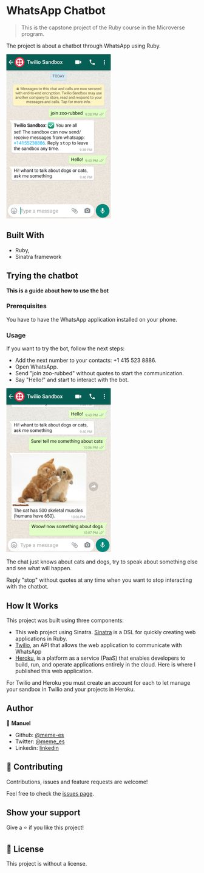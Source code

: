 # WhatsApp Chatbot

> This is the capstone project of the Ruby course in the Microverse program.

The project is about a chatbot through WhatsApp using Ruby.

![screenshot](./images/20200413-214047.png)

## Built With

- Ruby,
- Sinatra framework

## Trying the chatbot

**This is a guide about how to use the bot**

### Prerequisites

You have to have the WhatsApp application installed on your phone.

### Usage

If you want to try the bot, follow the next steps:

- Add the next number to your contacts: +1 415 523 8886.
- Open WhatsApp.
- Send "join zoo-rubbed" without quotes to start the communication.
- Say "Hello!" and start to interact with the bot.

![chatting](./images/20200413-220734.png)

The chat just knows about cats and dogs, try to speak about something else and see what will happen.

Reply "stop" without quotes at any time when you want to stop interacting with the chatbot.

## How It Works

This project was built using three components:

* This web project using Sinatra. [Sinatra](http://sinatrarb.com/) is a DSL for quickly creating web applications in Ruby.
* [Twilio](https://www.twilio.com/), an API that allows the web application to communicate with WhatsApp
* [Heroku](https://www.heroku.com/), is a platform as a service (PaaS) that enables developers to build, run, and operate applications entirely in the cloud. Here is where I published this web application.

For Twilio and Heroku you must create an account for each to let manage your sandbox in Twilio and your projects in Heroku.

## Author

👤 **Manuel**

- Github: [@meme-es](https://github.com/meme-es)
- Twitter: [@meme_es](https://twitter.com/meme_es)
- Linkedin: [linkedin](https://www.linkedin.com/in/manuel-elias-b289a638/)

## 🤝 Contributing

Contributions, issues and feature requests are welcome!

Feel free to check the [issues page](https://github.com/meme-es/whatsapp-bot/issues).

## Show your support

Give a ⭐️ if you like this project!

## 📝 License

This project is without a license.
